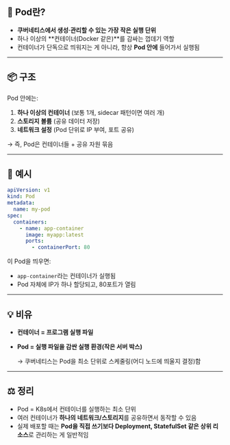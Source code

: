 ## 📌 Pod란?

- **쿠버네티스에서 생성·관리할 수 있는 가장 작은 실행 단위**
- 하나 이상의 **컨테이너(Docker 같은)**를 감싸는 껍데기 역할
- 컨테이너가 단독으로 띄워지는 게 아니라, 항상 **Pod 안에** 들어가서 실행됨

---

## 📦 구조

Pod 안에는:

1. **하나 이상의 컨테이너** (보통 1개, sidecar 패턴이면 여러 개)
2. **스토리지 볼륨** (공유 데이터 저장)
3. **네트워크 설정** (Pod 단위로 IP 부여, 포트 공유)

→ 즉, Pod은 컨테이너들 + 공유 자원 묶음

---

## 🔹 예시

```yaml
apiVersion: v1
kind: Pod
metadata:
  name: my-pod
spec:
  containers:
    - name: app-container
      image: myapp:latest
      ports:
        - containerPort: 80

```

이 Pod을 띄우면:

- `app-container`라는 컨테이너가 실행됨
- Pod 자체에 IP가 하나 할당되고, 80포트가 열림

---

## 💡 비유

- **컨테이너 = 프로그램 실행 파일**
- **Pod = 실행 파일을 감싼 실행 환경(작은 서버 박스)**
    
    → 쿠버네티스는 Pod을 최소 단위로 스케줄링(어디 노드에 띄울지 결정)함
    

---

## ⚖️ 정리

- Pod = K8s에서 컨테이너를 실행하는 최소 단위
- 여러 컨테이너가 **하나의 네트워크/스토리지**를 공유하면서 동작할 수 있음
- 실제 배포할 때는 **Pod을 직접 쓰기보다 Deployment, StatefulSet 같은 상위 리소스**로 관리하는 게 일반적임
